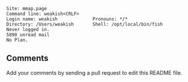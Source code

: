 ```
Site: mmap.page
Command line: weakish<CRLF>
Login name: weakish             Pronouns: */*
Directory: /Users/weakish       Shell: /opt/local/bin/fish
Never logged in.
5890 unread mail
No Plan.
```

## Comments

Add your comments by sending a pull request to edit this README file.
